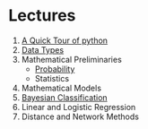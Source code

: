 # Lectures

1. [A Quick Tour of python](A-Quick-Tour-of-Python.pdf)
1. [Data Types](Data-Types.ipynb)
1. Mathematical Preliminaries
    * [Probability](Probability.ipynb)
    * Statistics
1. Mathematical Models
1. [Bayesian Classification](Naive-Bayes.ipynb)
1. Linear and Logistic Regression
1. Distance and Network Methods
